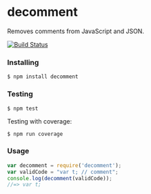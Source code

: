 decomment
===========

Removes comments from JavaScript and JSON.

[![Build Status](https://travis-ci.org/vitaly-t/decomment.svg?branch=master)](https://travis-ci.org/vitaly-t/decomment)

### Installing

```
$ npm install decomment
```

### Testing

```
$ npm test
```

Testing with coverage:
```
$ npm run coverage
```

### Usage

```js
var decomment = require('decomment');
var validCode = "var t; // comment";
console.log(decomment(validCode));
//=> var t;
```
